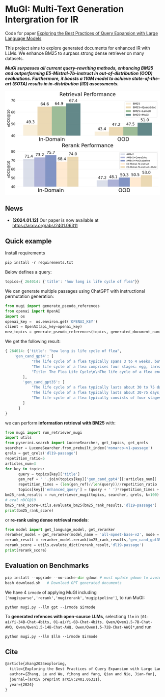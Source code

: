 # MuGI: Multi-Text Generation Intergration for IR

Code for paper [Exploring the Best Practices of Query Expansion with Large Language Models]([https://arxiv.org/abs/2401.06311](https://aclanthology.org/2024.findings-emnlp.103/))

This project aims to explore generated documents for enhanced IR with LLMs. We enhance BM25 to surpass strong dense retriever on many datasets.

***MuGI surpasses all current query-rewriting methods, enhancing BM25 and outperforming E5-Mistral-7b-instruct in out-of-distribution (OOD) evaluations. Furthermore, it boosts a 110M model to achieve state-of-the-art (SOTA) results in in-distribution (IID) assessments**.*

![Screenshot 2024-01-22 at 12.56.51 PM](https://github.com/lezhang7/Retrieval_MuGI/blob/main/asset/performance.png)


## News

- **[2024.01.12]** Our paper is now available at https://arxiv.org/abs/2401.06311

## Quick example

Install requirements

```python
pip install -r requirements.txt
```

Below defines a query:

```python
topics={ 264014: {'title': "how long is life cycle of flea"}}
```

We can generate multiple passages using ChatGPT with instructional permutation generation:

```python
from mugi import generate_pseudo_references
from openai import OpenAI
import os
openai_key =  os.environ.get('OPENAI_KEY')
client = OpenAI(api_key=openai_key)
new_topics = generate_pseudo_references(topics, generated_document_num=3)
```

We get the following result:

```python
{ 264014: {'title': "how long is life cycle of flea",
    'gen_cand_gpt4': [
            "The life cycle of a flea typically spans 3 to 4 weeks, but it can extend to several months under less than ideal conditions. The cycle is composed of four stages: egg, larva, pupa, and adult. The initial stage begins when an adult female lays eggs after feeding on a host, often a mammal or bird. These eggs hatch into larvae within a few days, which then feed on organic debris found in their environment. After several molts, larvae develop into pupae, encapsulating themselves in cocoons for approximately one to two weeks. Finally, adult fleas emerge ready to find a host, feed, and begin the reproductive cycle anew. Environment and climate can influence the duration of this cycle, with warmth and humidity generally accelerating the process.",
            "The life cycle of a flea comprises four stages: egg, larva, pupa, and adult. This process can take anywhere from two weeks to several months, depending on environmental conditions. The cycle begins when an adult flea lays eggs on a host. These eggs can hatch into larvae within a couple of days under optimal conditions, which include warmth and high humidity. Larvae feed on organic debris and adult flea feces for several days before spinning cocoons to enter the pupal stage. Pupation may last from a few days to several weeks or months; during this time, the pupa awaits environmental cues signaling the presence of a potential host. Finally, adult fleas emerge from the cocoon, ready to feed and restart the cycle. While the ideal temperature for the flea's life cycle is between 70-85\u00b0F (21-29\u00b0C) with high humidity, cooler or drier conditions can extend the cycle significantly, with pupae lying dormant for up to a year in unfavorable conditions.",
            "Title: The Flea Life Cycle\n\nThe life cycle of a flea encompasses four stages: egg, larva, pupa, and adult. The duration of a flea's life cycle can vary from a couple weeks to several months, depending on environmental conditions. \n\n1. Egg: The cycle begins when an adult female flea lays eggs after feeding on a host. These eggs are commonly dispersed in the environment where the host lives and sleeps.\n   \n2. Larva: In 2-10 days, eggs hatch into larvae which avoid light and feed on organic debris found in their surroundings, including feces of adult fleas which contain undigested blood.\n\n3. Pupa: After several weeks, the larvae spin silk-like cocoons, entering the pupal stage. Pupae can remain dormant for months, waiting for a signal (e.g., warmth, CO2, or vibrations) to emerge as adults.\n\n4. Adult: Triggered by the right conditions, adults emerge from the pupae. Within hours, they will seek a host to feed on blood, mate, and begin laying eggs, starting the cycle over again.\n\nIn optimal conditions, the entire flea life cycle can be as short as 3 weeks, but if conditions are not conducive, it can extend to a year or more. Control measures must target all stages of the life cycle to effectively eliminate fleas."
        ],
        'gen_cand_gpt35': [
            "The life cycle of a flea typically lasts about 30 to 75 days, although it can vary depending on environmental conditions such as temperature and humidity. Fleas go through four main stages in their life cycle: egg, larva, pupa, and adult. The entire life cycle can be as short as two weeks or as long as eight months under favorable conditions.",
            "The life cycle of a flea typically lasts about 30-75 days, but can vary depending on environmental conditions such as temperature and humidity. Fleas go through four stages in their life cycle: egg, larva, pupa, and adult. From egg to adult, the entire life cycle can take as little as two weeks or as long as several months.",
            "The life cycle of a flea typically consists of four stages: egg, larva, pupa, and adult. The entire life cycle can range from as little as a few weeks to as long as several months, depending on environmental conditions such as temperature and humidity. Under ideal conditions, the life cycle can be completed in as little as 14 days, but it can be extended significantly in less favorable environments."
        ]
      }
}
```

we can perform **information retrieval with BM25** with:

```python
from mugi import run_retriever_mugi
import utils
from pyserini.search import LuceneSearcher, get_topics, get_qrels
searcher = LuceneSearcher.from_prebuilt_index('msmarco-v1-passage')
qrels = get_qrels('dl19-passage')
repetition_ratio=5
articles_num=3
for key in topics:
      query = topics[key]['title']
      gen_ref = ' '.join(topics[key]['gen_cand_gpt4'][:articles_num])
      repetition_times = (len(gen_ref)//len(query))//repetition_ratio
      topics[key]['enhanced_query'] = (query + ' ')*repetition_times + gen_ref
bm25_rank_results = run_retriever_mugi(topics, searcher, qrels, k=100)
# eval nDCG@10
bm25_rank_score=utils.evaluate_bm25(bm25_rank_results,'dl19-passage')
print(bm25_rank_score)
```

or **re-rank using dense retrieval models**:

```python
from model import get_language_model, get_reranker
reranker_model = get_reranker(model_name = 'all-mpnet-base-v2', mode = 'concat')
rerank_result = reranker_model.rerank(bm25_rank_results,'gen_cand_gpt35',100,use_enhanced_query=True)
rerank_score = utils.evalute_dict(rerank_result,'dl19-passage')
print(rerank_score)
```

## Evaluation on Benchmarks

```python
pip install --upgrade --no-cache-dir gdown # must update gdown to avoid bugs, thanks to https://github.com/wkentaro/gdown/issues/146
bash download.sh   # Download GPT generated documents  
```

We have 4 `irmode` of applying MuGI including `['mugisparse','rerank','mugirerank','mugipipeline']`, to run MuGI:

```python
python mugi.py --llm gpt --irmode $irmode 
```

To **generated refences with open-source LLMs**, selectiong  `llm` in `[01-ai/Yi-34B-Chat-4bits, 01-ai/Yi-6B-Chat-4bits, Qwen/Qwen1.5-7B-Chat-AWQ, Qwen/Qwen1.5-14B-Chat-AWQ, Qwen/Qwen1.5-72B-Chat-AWQ]*`,and run

```
python mugi.py --llm $llm --irmode $irmode 
```



## Cite

```latex
@article{zhang2024exploring,
  title={Exploring the Best Practices of Query Expansion with Large Language Models},
  author={Zhang, Le and Wu, Yihong and Yang, Qian and Nie, Jian-Yun},
  journal={arXiv preprint arXiv:2401.06311},
  year={2024}
}
```
